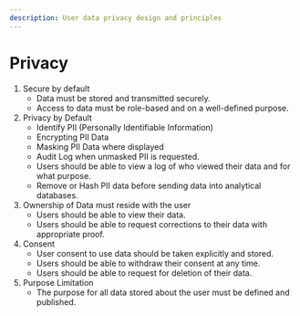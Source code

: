 ```yaml
---
description: User data privacy design and principles
---
```


# Privacy

1. Secure by default
   * Data must be stored and transmitted securely.
   * Access to data must be role-based and on a well-defined purpose.
2. Privacy by Default
   * Identify PII (Personally Identifiable Information)
   * Encrypting PII Data
   * Masking PII Data where displayed
   * Audit Log when unmasked PII is requested.
   * Users should be able to view a log of who viewed their data and for what purpose.
   * Remove or Hash PII data before sending data into analytical databases.
3. Ownership of Data must reside with the user
   * Users should be able to view their data.
   * Users should be able to request corrections to their data with appropriate proof.
4. Consent
   * User consent to use data should be taken explicitly and stored.
   * Users should be able to withdraw their consent at any time.
   * Users should be able to request for deletion of their data.
5. Purpose Limitation
   * The purpose for all data stored about the user must be defined and published.
